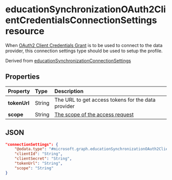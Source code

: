 # educationSynchronizationOAuth2ClientCredentialsConnectionSettings resource

When [OAuth2 Client Credentials Grant](https://tools.ietf.org/html/rfc6749#section-4.4) is to be used to connect to the data provider, this connection settings type should be used to setup the profile.

Derived from [educationSynchronizationConnectionSettings](educationSynchronizationConnectionSettings.md)

## Properties

| Property | Type | Description |
|:-|:-|:-|
| **tokenUrl** | String | The URL to get access tokens for the data provider |
| **scope** | String | [The scope of the access request](https://tools.ietf.org/html/rfc6749#section-3.3) |

## JSON

```json
"connectionSettings": {
    "@odata.type": "#microsoft.graph.educationSynchronizationOAuth2ClientCredentialsConnectionSettings",
    "clientId": "String",
    "clientSecret": "String",
    "tokenUrl": "String",
    "scope": "String"
}
```

